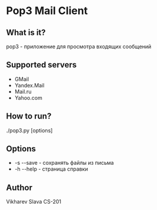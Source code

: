 Pop3 Mail Client
================

What is it?
-----------
pop3 - приложение для просмотра входящих сообщений

Supported servers
-----------------
+ GMail
+ Yandex.Mail
+ Mail.ru
+ Yahoo.com

How to run?
-----------
./pop3.py [options]

Options
-------
+ -s --save - сохранять файлы из письма
+ -h --help - страница справки

Author
------
Vikharev Slava CS-201
